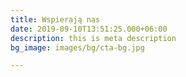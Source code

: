 ```yaml
---
title: Wspierają nas
date: 2019-09-10T13:51:25.000+06:00
description: this is meta description
bg_image: images/bg/cta-bg.jpg

---
```

